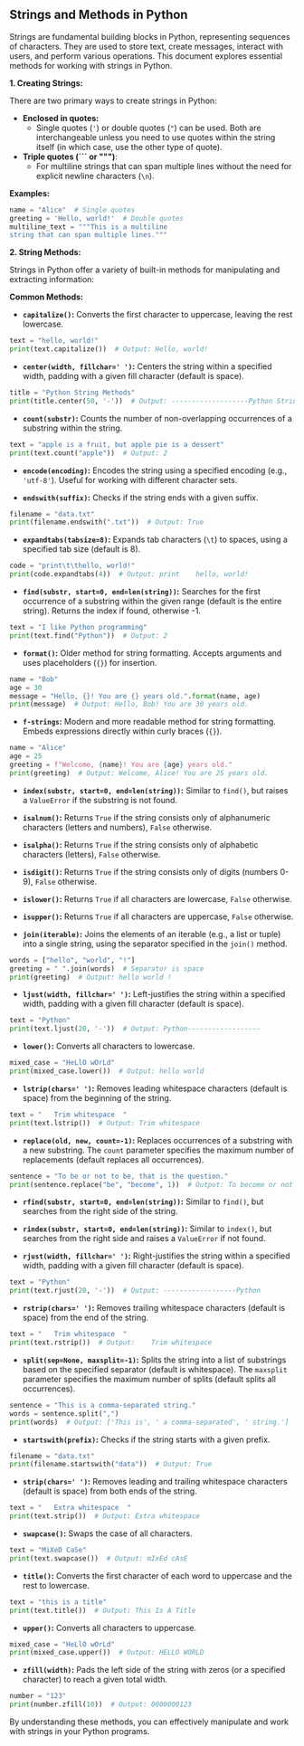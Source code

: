 ## Strings and Methods in Python

Strings are fundamental building blocks in Python, representing sequences of characters. They are used to store text, create messages, interact with users, and perform various operations. This document explores essential methods for working with strings in Python.

**1. Creating Strings:**

There are two primary ways to create strings in Python:

- **Enclosed in quotes:**
    - Single quotes (`'`) or double quotes (`"`) can be used. Both are interchangeable unless you need to use quotes within the string itself (in which case, use the other type of quote).
- **Triple quotes (``` or """)**:
    - For multiline strings that can span multiple lines without the need for explicit newline characters (`\n`).

**Examples:**

```python
name = "Alice"  # Single quotes
greeting = 'Hello, world!'  # Double quotes
multiline_text = """This is a multiline
string that can span multiple lines."""
```

**2. String Methods:**

Strings in Python offer a variety of built-in methods for manipulating and extracting information:

**Common Methods:**

- **`capitalize()`:** Converts the first character to uppercase, leaving the rest lowercase.

```python
text = "hello, world!"
print(text.capitalize())  # Output: Hello, world!
```

- **`center(width, fillchar=' ')`:** Centers the string within a specified width, padding with a given fill character (default is space).

```python
title = "Python String Methods"
print(title.center(50, '-'))  # Output: -------------------Python String Methods-------------------
```

- **`count(substr)`:** Counts the number of non-overlapping occurrences of a substring within the string.

```python
text = "apple is a fruit, but apple pie is a dessert"
print(text.count("apple"))  # Output: 2
```

- **`encode(encoding)`:** Encodes the string using a specified encoding (e.g., `'utf-8'`). Useful for working with different character sets.

- **`endswith(suffix)`:** Checks if the string ends with a given suffix.

```python
filename = "data.txt"
print(filename.endswith(".txt"))  # Output: True
```

- **`expandtabs(tabsize=8)`:** Expands tab characters (`\t`) to spaces, using a specified tab size (default is 8).

```python
code = "print\t\thello, world!"
print(code.expandtabs(4))  # Output: print    hello, world!
```

- **`find(substr, start=0, end=len(string))`:** Searches for the first occurrence of a substring within the given range (default is the entire string). Returns the index if found, otherwise -1.

```python
text = "I like Python programming"
print(text.find("Python"))  # Output: 2
```

- **`format()`:** Older method for string formatting. Accepts arguments and uses placeholders (`{}`) for insertion.

```python
name = "Bob"
age = 30
message = "Hello, {}! You are {} years old.".format(name, age)
print(message)  # Output: Hello, Bob! You are 30 years old.
```

- **`f-strings`:** Modern and more readable method for string formatting. Embeds expressions directly within curly braces (`{}`).

```python
name = "Alice"
age = 25
greeting = f"Welcome, {name}! You are {age} years old."
print(greeting)  # Output: Welcome, Alice! You are 25 years old.
```

- **`index(substr, start=0, end=len(string))`:** Similar to `find()`, but raises a `ValueError` if the substring is not found.

- **`isalnum()`:** Returns `True` if the string consists only of alphanumeric characters (letters and numbers), `False` otherwise.

- **`isalpha()`:** Returns `True` if the string consists only of alphabetic characters (letters), `False` otherwise.

- **`isdigit()`:** Returns `True` if the string consists only of digits (numbers 0-9), `False` otherwise.

- **`islower()`:** Returns `True` if all characters are lowercase, `False` otherwise.

- **`isupper()`:** Returns `True` if all characters are uppercase, `False` otherwise.

- **`join(iterable)`:** Joins the elements of an iterable (e.g., a list or tuple) into a single string, using the separator specified in the `join()` method.

```python
words = ["hello", "world", "!"]
greeting = " ".join(words)  # Separator is space
print(greeting)  # Output: hello world !
```

- **`ljust(width, fillchar=' ')`:** Left-justifies the string within a specified width, padding with a given fill character (default is space).

```python
text = "Python"
print(text.ljust(20, '-'))  # Output: Python------------------
```

- **`lower()`:** Converts all characters to lowercase.

```python
mixed_case = "HeLlO wOrLd"
print(mixed_case.lower())  # Output: hello world
```

- **`lstrip(chars=' ')`:** Removes leading whitespace characters (default is space) from the beginning of the string.

```python
text = "   Trim whitespace  "
print(text.lstrip())  # Output: Trim whitespace  
```

- **`replace(old, new, count=-1)`:** Replaces occurrences of a substring with a new substring. The `count` parameter specifies the maximum number of replacements (default replaces all occurrences).

```python
sentence = "To be or not to be, that is the question."
print(sentence.replace("be", "become", 1))  # Output: To become or not to be, that is the question.
```

- **`rfind(substr, start=0, end=len(string))`:** Similar to `find()`, but searches from the right side of the string.

- **`rindex(substr, start=0, end=len(string))`:** Similar to `index()`, but searches from the right side and raises a `ValueError` if not found.

- **`rjust(width, fillchar=' ')`:** Right-justifies the string within a specified width, padding with a given fill character (default is space).

```python
text = "Python"
print(text.rjust(20, '-'))  # Output: ------------------Python
```

- **`rstrip(chars=' ')`:** Removes trailing whitespace characters (default is space) from the end of the string.

```python
text = "   Trim whitespace  "
print(text.rstrip())  # Output:    Trim whitespace
```

- **`split(sep=None, maxsplit=-1)`:** Splits the string into a list of substrings based on the specified separator (default is whitespace). The `maxsplit` parameter specifies the maximum number of splits (default splits all occurrences).

```python
sentence = "This is a comma-separated string."
words = sentence.split(",")
print(words)  # Output: ['This is', ' a comma-separated', ' string.']
```

- **`startswith(prefix)`:** Checks if the string starts with a given prefix.

```python
filename = "data.txt"
print(filename.startswith("data"))  # Output: True
```

- **`strip(chars=' ')`:** Removes leading and trailing whitespace characters (default is space) from both ends of the string.

```python
text = "   Extra whitespace  "
print(text.strip())  # Output: Extra whitespace
```

- **`swapcase()`:** Swaps the case of all characters.

```python
text = "MiXeD CaSe"
print(text.swapcase())  # Output: mIxEd cAsE
```

- **`title()`:** Converts the first character of each word to uppercase and the rest to lowercase.

```python
text = "this is a title"
print(text.title())  # Output: This Is A Title
```

- **`upper()`:** Converts all characters to uppercase.

```python
mixed_case = "HeLlO wOrLd"
print(mixed_case.upper())  # Output: HELLO WORLD
```

- **`zfill(width)`:** Pads the left side of the string with zeros (or a specified character) to reach a given total width.

```python
number = "123"
print(number.zfill(10))  # Output: 0000000123
```

By understanding these methods, you can effectively manipulate and work with strings in your Python programs.
